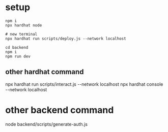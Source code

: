 # setup
```
npm i
npx hardhat node 

# new terminal
npx hardhat run scripts/deploy.js --network localhost
```

```
cd backend
npm i
npm run dev
```




## other hardhat command

npx hardhat run scripts/interact.js --network localhost
npx hardhat console --network localhost


# other backend command
node backend/scripts/generate-auth.js
